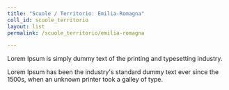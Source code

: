 ```yaml
---
title: "Scuole / Territorio: Emilia-Romagna"
coll_id: scuole_territorio
layout: list
permalink: /scuole_territorio/emilia-romagna

---
```



Lorem Ipsum is simply dummy text of the printing and typesetting industry.

Lorem Ipsum has been the industry's standard dummy text ever since the 1500s, when an unknown printer took a galley of type.
